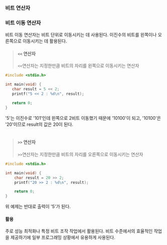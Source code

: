 ### 비트 연산자


### 비트 이동 연산자
비트 이동 연산자는 비트 단위로 이동시키는 데 사용된다. 이진수의 비트를 왼쪽이나 오른쪽으로 이동시키는 데 활용된다.
> #### `<<` 연산자
> `<<`연산자는 지정한만큼 비트의 자리를 왼쪽으로 이동시키는 연산자
 ```c
#include <stdio.h>

int main(void) {
	char result = 5 << 2;
	printf("5 << 2 : %d\n", result);

	return 0;
}
```
'5'는 이진수로 '101'인데 왼쪽으로 2비트 이동했기 때문에 '10100'이 되고, '10100'은 '20'이므로 result의 값은 20이 된다.<br><br>


> #### `>>` 연산자
> `>>`연산자는 지정한만큼 비트의 자리를 오른쪽으로 이동시키는 연산자
```c
#include <stdio.h>

int main(void) {
	char result = 20 >> 2;
	printf("20 >> 2 : %d\n", result);

	return 0;
}
```
위 예제는 반대로 출력이 '5'가 된다.

#### 활용
주로 성능 최적화나 특정 비트 조작 작업에서 활용된다. 비트 수준에서의 효율적인 작업을 제공하기에 일부 프로그래밍 상황에서 유용하게 사용된다.
